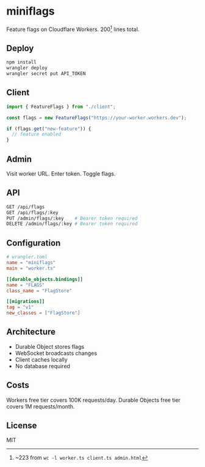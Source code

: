 # miniflags

Feature flags on Cloudflare Workers. 200[^1] lines total.

## Deploy

```bash
npm install
wrangler deploy
wrangler secret put API_TOKEN
```

## Client

```javascript
import { FeatureFlags } from "./client";

const flags = new FeatureFlags("https://your-worker.workers.dev");

if (flags.get("new-feature")) {
  // feature enabled
}
```

## Admin

Visit worker URL. Enter token. Toggle flags.

## API

```bash
GET /api/flags
GET /api/flags/:key
PUT /admin/flags/:key    # Bearer token required
DELETE /admin/flags/:key # Bearer token required
```

## Configuration

```toml
# wrangler.toml
name = "miniflags"
main = "worker.ts"

[[durable_objects.bindings]]
name = "FLAGS"
class_name = "FlagStore"

[[migrations]]
tag = "v1"
new_classes = ["FlagStore"]
```

## Architecture

- Durable Object stores flags
- WebSocket broadcasts changes
- Client caches locally
- No database required

## Costs

Workers free tier covers 100K requests/day. Durable Objects free tier covers 1M requests/month.

## License

MIT

[^1]: ~223 from `wc -l worker.ts client.ts admin.html`
